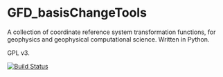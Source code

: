 GFD_basisChangeTools
====================

A collection of coordinate reference system transformation functions, for geophysics and geophysical computational science. Written in Python.

GPL v3.

[![Build Status](https://travis-ci.org/AlexandrosAvdis/GFD_basisChangeTools.svg?branch=master)](https://travis-ci.org/AlexandrosAvdis/GFD_basisChangeTools)
